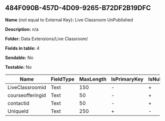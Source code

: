 ## 484F090B-457D-4D09-9265-B72DF2B19DFC

**Name** (not equal to External Key)**:** Live Classroom UnPublished

**Description:** n/a

**Folder:** Data Extensions/Live Classroom/

**Fields in table:** 4

**Sendable:** No

**Testable:** No

| Name | FieldType | MaxLength | IsPrimaryKey | IsNullable | DefaultValue |
| --- | --- | --- | --- | --- | --- |
| LiveClassroomid | Text | 150 | - | + |  |
| courseofferingid | Text | 50 | - | + |  |
| contactid | Text | 50 | - | + |  |
| UniqueId | Text | 250 | + | - |  |
